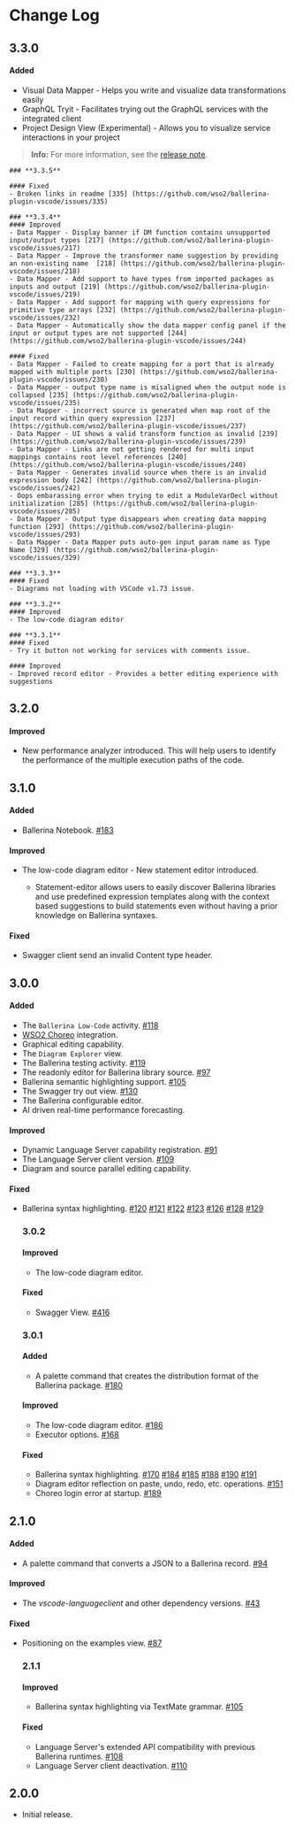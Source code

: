 # Change Log

## **3.3.0**
#### Added
- Visual Data Mapper - Helps you write and visualize data transformations easily
- GraphQL Tryit - Facilitates  trying out the GraphQL services with the integrated client
- Project Design View (Experimental) - Allows you to visualize service interactions in your project

> **Info:** For more information, see the [release note](https://github.com/wso2/ballerina-plugin-vscode/blob/main/docs/release-notes/3.3.0-release-note.md).

    ### **3.3.5**
    
    #### Fixed
    - Broken links in readme [335] (https://github.com/wso2/ballerina-plugin-vscode/issues/335)

    ### **3.3.4**
    #### Improved
    - Data Mapper - Display banner if DM function contains unsupported input/output types [217] (https://github.com/wso2/ballerina-plugin-vscode/issues/217)
    - Data Mapper - Improve the transformer name suggestion by providing an non-existing name  [218] (https://github.com/wso2/ballerina-plugin-vscode/issues/218)
    - Data Mapper - Add support to have types from imported packages as inputs and output [219] (https://github.com/wso2/ballerina-plugin-vscode/issues/219)
    - Data Mapper - Add support for mapping with query expressions for primitive type arrays [232] (https://github.com/wso2/ballerina-plugin-vscode/issues/232)
    - Data Mapper - Automatically show the data mapper config panel if the input or output types are not supported [244] (https://github.com/wso2/ballerina-plugin-vscode/issues/244)

    #### Fixed
    - Data Mapper - Failed to create mapping for a port that is already mapped with multiple ports [230] (https://github.com/wso2/ballerina-plugin-vscode/issues/230)
    - Data Mapper - output type name is misaligned when the output node is collapsed [235] (https://github.com/wso2/ballerina-plugin-vscode/issues/235)
    - Data Mapper - incorrect source is generated when map root of the input record within query expression [237] (https://github.com/wso2/ballerina-plugin-vscode/issues/237)
    - Data Mapper - UI shows a valid transform function as invalid [239] (https://github.com/wso2/ballerina-plugin-vscode/issues/239)
    - Data Mapper - Links are not getting rendered for multi input mappings contains root level references [240] (https://github.com/wso2/ballerina-plugin-vscode/issues/240)
    - Data Mapper - Generates invalid source when there is an invalid expression body [242] (https://github.com/wso2/ballerina-plugin-vscode/issues/242)
    - Oops embarassing error when trying to edit a ModuleVarDecl without initialization [285] (https://github.com/wso2/ballerina-plugin-vscode/issues/285)
    - Data Mapper - Output type disappears when creating data mapping function [293] (https://github.com/wso2/ballerina-plugin-vscode/issues/293)
    - Data Mapper - Data Mapper puts auto-gen input param name as Type Name [329] (https://github.com/wso2/ballerina-plugin-vscode/issues/329)

    ### **3.3.3**
    #### Fixed
    - Diagrams not loading with VSCode v1.73 issue.

    ### **3.3.2**
    #### Improved
    - The low-code diagram editor

    ### **3.3.1**
    #### Fixed
    - Try it button not working for services with comments issue.

    #### Improved
    - Improved record editor - Provides a better editing experience with suggestions

## **3.2.0**
#### Improved
- New performance analyzer introduced. This will help users to identify the performance of the multiple execution paths of the code.

## **3.1.0**
#### Added
- Ballerina Notebook. [#183](https://github.com/wso2/ballerina-plugin-vscode/issues/183)

#### Improved
- The low-code diagram editor - New statement editor introduced.

    - Statement-editor allows users to easily discover Ballerina libraries and use predefined expression templates along with the context based suggestions to build statements even without having a prior knowledge on Ballerina syntaxes.

#### Fixed
- Swagger client send an invalid Content type header.

## **3.0.0**
#### Added
- The `Ballerina Low-Code` activity. [#118](https://github.com/wso2/ballerina-plugin-vscode/issues/118)
- [WSO2 Choreo](https://wso2.com/choreo/) integration.
- Graphical editing capability.
- The `Diagram Explorer` view.
- The Ballerina testing activity. [#119](https://github.com/wso2/ballerina-plugin-vscode/issues/119) 
- The readonly editor for Ballerina library source. [#97](https://github.com/wso2/ballerina-plugin-vscode/issues/97)
- Ballerina semantic highlighting support. [#105](https://github.com/wso2/ballerina-plugin-vscode/issues/105)
- The Swagger try out view. [#130](https://github.com/wso2/ballerina-plugin-vscode/issues/130)
- The Ballerina configurable editor.
- AI driven real-time performance forecasting.

#### Improved
- Dynamic Language Server capability registration. [#91](https://github.com/wso2/ballerina-plugin-vscode/issues/91)
- The Language Server client version. [#109](https://github.com/wso2/ballerina-plugin-vscode/issues/109)
- Diagram and source parallel editing capability.

#### Fixed
- Ballerina syntax highlighting. [#120](https://github.com/wso2/ballerina-plugin-vscode/issues/120) [#121](https://github.com/wso2/ballerina-plugin-vscode/issues/121) [#122](https://github.com/wso2/ballerina-plugin-vscode/issues/122) [#123](https://github.com/wso2/ballerina-plugin-vscode/issues/123) [#126](https://github.com/wso2/ballerina-plugin-vscode/issues/126) [#128](https://github.com/wso2/ballerina-plugin-vscode/issues/128) [#129](https://github.com/wso2/ballerina-plugin-vscode/issues/129)

    ### **3.0.2**
    #### Improved
    - The low-code diagram editor.

    #### Fixed
    - Swagger View. [#416](https://github.com/wso2/ballerina-plugin-vscode/issues/197)

    ### **3.0.1**
    #### Added
    - A palette command that creates the distribution format of the Ballerina package. [#180](https://github.com/wso2/ballerina-plugin-vscode/issues/180)

    #### Improved
    - The low-code diagram editor. [#186](https://github.com/wso2/ballerina-plugin-vscode/issues/186)
    - Executor options. [#168](https://github.com/wso2/ballerina-plugin-vscode/issues/168)

    #### Fixed
    - Ballerina syntax highlighting. [#170](https://github.com/wso2/ballerina-plugin-vscode/issues/170) [#184](https://github.com/wso2/ballerina-plugin-vscode/issues/184) [#185](https://github.com/wso2/ballerina-plugin-vscode/issues/185) [#188](https://github.com/wso2/ballerina-plugin-vscode/issues/188) [#190](https://github.com/wso2/ballerina-plugin-vscode/issues/190) [#191](https://github.com/wso2/ballerina-plugin-vscode/issues/191)
    - Diagram editor reflection on paste, undo, redo, etc. operations. [#151](https://github.com/wso2/ballerina-plugin-vscode/issues/151)
    - Choreo login error at startup. [#189](https://github.com/wso2/ballerina-plugin-vscode/issues/189)

## **2.1.0**
#### Added
- A palette command that converts a JSON to a Ballerina record. [#94](https://github.com/wso2/ballerina-plugin-vscode/issues/94)

#### Improved
- The *vscode-languageclient* and other dependency versions. [#43](https://github.com/wso2/ballerina-plugin-vscode/issues/43)

#### Fixed
- Positioning on the examples view. [#87](https://github.com/wso2/ballerina-plugin-vscode/issues/87)

    ### **2.1.1**

    #### Improved
    - Ballerina syntax highlighting via TextMate grammar. [#105](https://github.com/wso2/ballerina-plugin-vscode/issues/105)

    #### Fixed
    - Language Server's extended API compatibility with previous Ballerina runtimes. [#108](https://github.com/wso2/ballerina-plugin-vscode/issues/108)
    - Language Server client deactivation. [#110](https://github.com/wso2/ballerina-plugin-vscode/issues/110)

## **2.0.0**
- Initial release.

